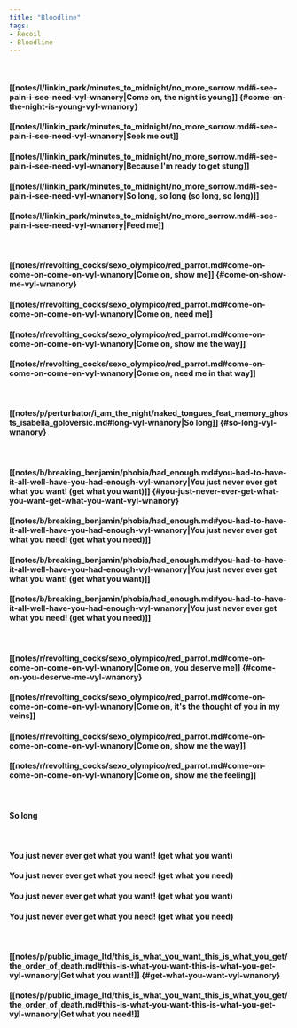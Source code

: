 ```yaml
---
title: "Bloodline"
tags:
- Recoil
- Bloodline
---
```

&nbsp;
#### [[notes/l/linkin_park/minutes_to_midnight/no_more_sorrow.md#i-see-pain-i-see-need-vyl-wnanory|Come on, the night is young]] {#come-on-the-night-is-young-vyl-wnanory}
#### [[notes/l/linkin_park/minutes_to_midnight/no_more_sorrow.md#i-see-pain-i-see-need-vyl-wnanory|Seek me out]]
#### [[notes/l/linkin_park/minutes_to_midnight/no_more_sorrow.md#i-see-pain-i-see-need-vyl-wnanory|Because I'm ready to get stung]]
#### [[notes/l/linkin_park/minutes_to_midnight/no_more_sorrow.md#i-see-pain-i-see-need-vyl-wnanory|So long, so long (so long, so long)]]
#### [[notes/l/linkin_park/minutes_to_midnight/no_more_sorrow.md#i-see-pain-i-see-need-vyl-wnanory|Feed me]]
&nbsp;
#### [[notes/r/revolting_cocks/sexo_olympico/red_parrot.md#come-on-come-on-come-on-vyl-wnanory|Come on, show me]] {#come-on-show-me-vyl-wnanory}
#### [[notes/r/revolting_cocks/sexo_olympico/red_parrot.md#come-on-come-on-come-on-vyl-wnanory|Come on, need me]]
#### [[notes/r/revolting_cocks/sexo_olympico/red_parrot.md#come-on-come-on-come-on-vyl-wnanory|Come on, show me the way]]
#### [[notes/r/revolting_cocks/sexo_olympico/red_parrot.md#come-on-come-on-come-on-vyl-wnanory|Come on, need me in that way]]
&nbsp;
#### [[notes/p/perturbator/i_am_the_night/naked_tongues_feat_memory_ghosts_isabella_goloversic.md#long-vyl-wnanory|So long]] {#so-long-vyl-wnanory}
&nbsp;
#### [[notes/b/breaking_benjamin/phobia/had_enough.md#you-had-to-have-it-all-well-have-you-had-enough-vyl-wnanory|You just never ever get what you want! (get what you want)]] {#you-just-never-ever-get-what-you-want-get-what-you-want-vyl-wnanory}
#### [[notes/b/breaking_benjamin/phobia/had_enough.md#you-had-to-have-it-all-well-have-you-had-enough-vyl-wnanory|You just never ever get what you need! (get what you need)]]
#### [[notes/b/breaking_benjamin/phobia/had_enough.md#you-had-to-have-it-all-well-have-you-had-enough-vyl-wnanory|You just never ever get what you want! (get what you want)]]
#### [[notes/b/breaking_benjamin/phobia/had_enough.md#you-had-to-have-it-all-well-have-you-had-enough-vyl-wnanory|You just never ever get what you need! (get what you need)]]
&nbsp;
#### [[notes/r/revolting_cocks/sexo_olympico/red_parrot.md#come-on-come-on-come-on-vyl-wnanory|Come on, you deserve me]] {#come-on-you-deserve-me-vyl-wnanory}
#### [[notes/r/revolting_cocks/sexo_olympico/red_parrot.md#come-on-come-on-come-on-vyl-wnanory|Come on, it's the thought of you in my veins]]
#### [[notes/r/revolting_cocks/sexo_olympico/red_parrot.md#come-on-come-on-come-on-vyl-wnanory|Come on, show me the way]]
#### [[notes/r/revolting_cocks/sexo_olympico/red_parrot.md#come-on-come-on-come-on-vyl-wnanory|Come on, show me the feeling]]
&nbsp;
#### So long
&nbsp;
#### You just never ever get what you want! (get what you want)
#### You just never ever get what you need! (get what you need)
#### You just never ever get what you want! (get what you want)
#### You just never ever get what you need! (get what you need)
&nbsp;
#### [[notes/p/public_image_ltd/this_is_what_you_want_this_is_what_you_get/the_order_of_death.md#this-is-what-you-want-this-is-what-you-get-vyl-wnanory|Get what you want!]] {#get-what-you-want-vyl-wnanory}
#### [[notes/p/public_image_ltd/this_is_what_you_want_this_is_what_you_get/the_order_of_death.md#this-is-what-you-want-this-is-what-you-get-vyl-wnanory|Get what you need!]]
